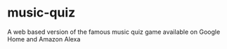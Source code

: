 # music-quiz
A web based version of the famous music quiz game available on Google Home and Amazon Alexa
